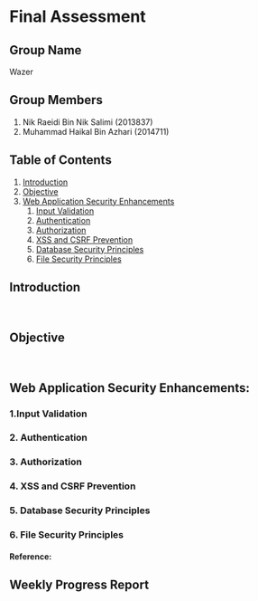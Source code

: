 # Final Assessment

## Group Name
Wazer

## Group Members
1. Nik Raeidi Bin Nik Salimi (2013837)
2. Muhammad Haikal Bin Azhari (2014711)

## Table of Contents
1. [Introduction](#int)
2. [Objective](#obj)
3. [Web Application Security Enhancements](#web)
    1. [Input Validation](#inp)
    2. [Authentication](#authe)
    3. [Authorization](#autho)
    4. [XSS and CSRF Prevention](#xss)
    5. [Database Security Principles](#data)
    6. [File Security Principles](#fil)

## <a name="int"/> Introduction
<br>


## <a name="obj"/>Objective
<br>

## <a name="web"/>Web Application Security Enhancements:

### <a name="inp"/> 1.Input Validation


### <a name="authe"/> 2. Authentication


### <a name="autho"/> 3. Authorization


### <a name="xss"/> 4. XSS and CSRF Prevention


### <a name="data"/> 5. Database Security Principles


### <a name="fil"/> 6. File Security Principles


#### Reference:

  
## Weekly Progress Report
